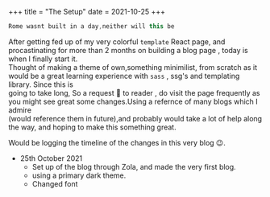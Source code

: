 +++
title = "The Setup"
date = 2021-10-25
+++

```java
Rome wasnt built in a day,neither will this be
```

After getting fed up of my very colorful `template` React page, and procastinating for more than 2 months on building a blog page , today is when I finally start it.
<br>
Thought of making a theme of own,something minimilist, from scratch as it would be a great learning experience with `sass` , ssg's and templating library.
Since this is <br> going to take long, So a request :pray: to reader , do visit the page frequently as you might see great some changes.Using a refernce of many blogs which I admire
<br>(would reference them in future),and probably would take a lot of help along the way, and hoping to make this something great.
<br>

Would be logging the timeline of the changes in this very blog :wink:.

- 25th October 2021
  - Set up of the blog through Zola, and made the very first blog.
  - using a primary dark theme.
  - Changed font
